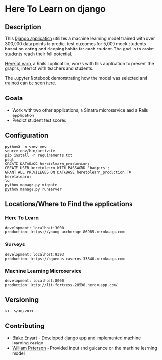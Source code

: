# Here To Learn on django

## Description
 This [Django application](http://lit-fortress-28598.herokuapp.com/) utilizes a machine learning model trained with over 300,000 data points to predict test outcomes for 5,000 mock students based on eating and sleeping habits for each student. The goal is to assist students reach their full potential. 

 [HereToLearn](https://young-anchorage-86985.herokuapp.com), a Rails application, works with this application to present the graphs, interact with teachers and students.
 
 The Jupyter Notebook demonstrating how the model was selected and trained can be seen [here](https://github.com/blake-enyart/heretolearn_django/blob/master/jupyter_notebook/ml-generator.ipynb).

## Goals
* Work with two other applications, a Sinatra microservice and a Rails application
* Predict student test scores

## Configuration
```
python3 -m venv env
source env/bin/activate
pip install -r requirements.txt
psql
CREATE DATABASE heretolearn_production;
CREATE USER heretolearn WITH PASSWORD 'badgers';
GRANT ALL PRIVILEGES ON DATABASE heretolearn_production TO heretolearn;
\q
python manage.py migrate
python manage.py runserver
 ```
## Locations/Where to Find the applications
### Here To Learn
 ```
 development: localhost:3000
 production: https://young-anchorage-86985.herokuapp.com
 ```
### Surveys
 ```
 development: localhost:9393
 production: https://aqueous-caverns-33840.herokuapp.com
 ```
### Machine Learning Microservice
 ```
 development: localhost:8000
 production: http://lit-fortress-28598.herokuapp.com/
 ```
## Versioning
```
v1  5/30/2019
```
## Contributing

* [Blake Enyart](https://github.com/blake-enyart) - Developed django app and implemented machine learning design
* [William Peterson](https://github.com/wipegup) - Provided input and guidance on the machine learning model
